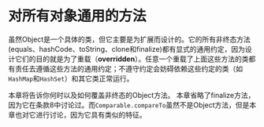 # 对所有对象通用的方法
虽然Object是一个具体的类，但它主要是为扩展而设计的。它的所有非终态方法(equals、hashCode、toString、clone和finalize)都有显式的通用约定，因为设计它们的目的就是为了重载（**overridden**）。任意一个重载了上面这些方法的类都有责任去遵循这些方法的通用约定；不遵守约定会妨碍依赖这些约定的类（如`HashMap`和`HashSet`）和其它类正常运行。

本章将告诉你何时以及如何覆盖非终态的Object方法。 本章省略了finalize方法，因为它在条款8中讨论过。而`Comparable.compareTo`虽然不是Object方法，但是本章也对它进行讨论，因为它具有类似的特征。
